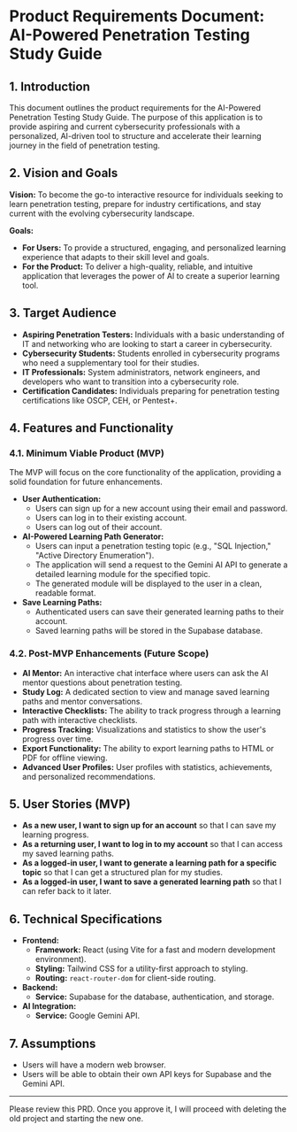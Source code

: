 # Product Requirements Document: AI-Powered Penetration Testing Study Guide

## 1. Introduction

This document outlines the product requirements for the AI-Powered Penetration Testing Study Guide. The purpose of this application is to provide aspiring and current cybersecurity professionals with a personalized, AI-driven tool to structure and accelerate their learning journey in the field of penetration testing.

## 2. Vision and Goals

**Vision:** To become the go-to interactive resource for individuals seeking to learn penetration testing, prepare for industry certifications, and stay current with the evolving cybersecurity landscape.

**Goals:**

*   **For Users:** To provide a structured, engaging, and personalized learning experience that adapts to their skill level and goals.
*   **For the Product:** To deliver a high-quality, reliable, and intuitive application that leverages the power of AI to create a superior learning tool.

## 3. Target Audience

*   **Aspiring Penetration Testers:** Individuals with a basic understanding of IT and networking who are looking to start a career in cybersecurity.
*   **Cybersecurity Students:** Students enrolled in cybersecurity programs who need a supplementary tool for their studies.
*   **IT Professionals:** System administrators, network engineers, and developers who want to transition into a cybersecurity role.
*   **Certification Candidates:** Individuals preparing for penetration testing certifications like OSCP, CEH, or Pentest+.

## 4. Features and Functionality

### 4.1. Minimum Viable Product (MVP)

The MVP will focus on the core functionality of the application, providing a solid foundation for future enhancements.

*   **User Authentication:**
    *   Users can sign up for a new account using their email and password.
    *   Users can log in to their existing account.
    *   Users can log out of their account.
*   **AI-Powered Learning Path Generator:**
    *   Users can input a penetration testing topic (e.g., "SQL Injection," "Active Directory Enumeration").
    *   The application will send a request to the Gemini AI API to generate a detailed learning module for the specified topic.
    *   The generated module will be displayed to the user in a clean, readable format.
*   **Save Learning Paths:**
    *   Authenticated users can save their generated learning paths to their account.
    *   Saved learning paths will be stored in the Supabase database.

### 4.2. Post-MVP Enhancements (Future Scope)

*   **AI Mentor:** An interactive chat interface where users can ask the AI mentor questions about penetration testing.
*   **Study Log:** A dedicated section to view and manage saved learning paths and mentor conversations.
*   **Interactive Checklists:** The ability to track progress through a learning path with interactive checklists.
*   **Progress Tracking:** Visualizations and statistics to show the user's progress over time.
*   **Export Functionality:** The ability to export learning paths to HTML or PDF for offline viewing.
*   **Advanced User Profiles:** User profiles with statistics, achievements, and personalized recommendations.

## 5. User Stories (MVP)

*   **As a new user, I want to sign up for an account** so that I can save my learning progress.
*   **As a returning user, I want to log in to my account** so that I can access my saved learning paths.
*   **As a logged-in user, I want to generate a learning path for a specific topic** so that I can get a structured plan for my studies.
*   **As a logged-in user, I want to save a generated learning path** so that I can refer back to it later.

## 6. Technical Specifications

*   **Frontend:**
    *   **Framework:** React (using Vite for a fast and modern development environment).
    *   **Styling:** Tailwind CSS for a utility-first approach to styling.
    *   **Routing:** `react-router-dom` for client-side routing.
*   **Backend:**
    *   **Service:** Supabase for the database, authentication, and storage.
*   **AI Integration:**
    *   **Service:** Google Gemini API.

## 7. Assumptions

*   Users will have a modern web browser.
*   Users will be able to obtain their own API keys for Supabase and the Gemini API.

---

Please review this PRD. Once you approve it, I will proceed with deleting the old project and starting the new one.

